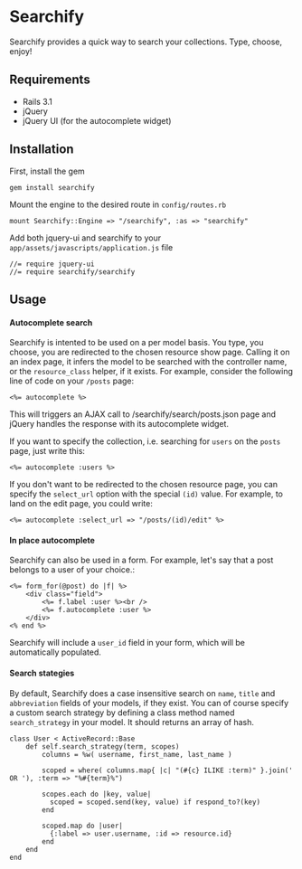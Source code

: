 Searchify
=========
Searchify provides a quick way to search your collections. Type, choose, enjoy!

Requirements
------------
* Rails 3.1
* jQuery
* jQuery UI (for the autocomplete widget)

Installation
------------
First, install the gem

    gem install searchify

Mount the engine to the desired route in `config/routes.rb`

    mount Searchify::Engine => "/searchify", :as => "searchify"

Add both jquery-ui and searchify to your `app/assets/javascripts/application.js` file

    //= require jquery-ui
    //= require searchify/searchify

Usage
-----
#### Autocomplete search

Searchify is intented to be used on a per model basis. You type, you choose, you are redirected to the chosen resource show page.
Calling it on an index page, it infers the model to be searched with the controller name, or the `resource_class` helper, if it exists.
For example, consider the following line of code on your `/posts` page:

    <%= autocomplete %>

This will triggers an AJAX call to /searchify/search/posts.json page and jQuery handles the response with its autocomplete widget.

If you want to specify the collection, i.e. searching for `users` on the `posts` page, just write this:

    <%= autocomplete :users %>

If you don't want to be redirected to the chosen resource page, you can specify the `select_url` option with the special `(id)` value.
For example, to land on the edit page, you could write:

    <%= autocomplete :select_url => "/posts/(id)/edit" %>

#### In place autocomplete

Searchify can also be used in a form. For example, let's say that a post belongs to a user of your choice.:

    <%= form_for(@post) do |f| %>
        <div class="field">
            <%= f.label :user %><br />
            <%= f.autocomplete :user %>
        </div>
    <% end %>

Searchify will include a `user_id` field in your form, which will be automatically populated.

#### Search stategies

By default, Searchify does a case insensitive search on `name`, `title` and `abbreviation` fields of your models, if they exist. You can of course specify
a custom search strategy by defining a class method named `search_strategy` in your model. It should returns an array of hash.

    class User < ActiveRecord::Base
        def self.search_strategy(term, scopes)
            columns = %w( username, first_name, last_name )

            scoped = where( columns.map{ |c| "(#{c} ILIKE :term)" }.join(' OR '), :term => "%#{term}%")

            scopes.each do |key, value|
              scoped = scoped.send(key, value) if respond_to?(key)
            end

            scoped.map do |user|
              {:label => user.username, :id => resource.id}
            end
        end
    end
